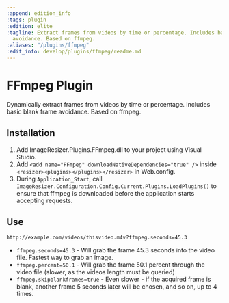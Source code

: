 ```yaml
---
:append: edition_info
:tags: plugin
:edition: elite
:tagline: Extract frames from videos by time or percentage. Includes basic blank frame
  avoidance. Based on ffmpeg.
:aliases: "/plugins/ffmpeg"
:edit_info: develop/plugins/ffmpeg/readme.md
---
```


# FFmpeg Plugin


Dynamically extract frames from videos by time or percentage. Includes basic blank frame avoidance. Based on ffmpeg.

## Installation

1. Add ImageResizer.Plugins.FFmpeg.dll to your project using Visual Studio. 
2. Add `<add name="FFmpeg" downloadNativeDependencies="true" />` inside `<resizer><plugins></plugins></resizer>` in Web.config.
3. During `Application_Start`, call  `ImageResizer.Configuration.Config.Current.Plugins.LoadPlugins()` to ensure that ffmpeg is downloaded before the application starts accepting requests.

## Use

`http://example.com/videos/thisvideo.m4v?ffmpeg.seconds=45.3`

* `ffmpeg.seconds=45.3` - Will grab the frame 45.3 seconds into the video file. Fastest way to grab an image.
* `ffmpeg.percent=50.1` - Will grab the frame 50.1 percent through the video file (slower, as the videos length must be queried)
* `ffmpeg.skipblankframes=true` - Even slower - if the acquired frame is blank, another frame 5 seconds later will be chosen, and so on, up to 4 times.